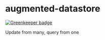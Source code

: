 # augmented-datastore

[![Greenkeeper badge](https://badges.greenkeeper.io/Workpop/augmented-datastore.svg?token=886c76a061a427c9bfff9889dd698fa58ee86356a79e5c815f8bc692714e4fbc)](https://greenkeeper.io/)

Update from many, query from one
